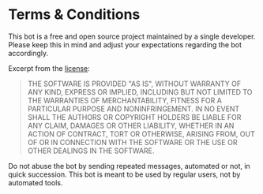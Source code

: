 # Terms & Conditions

This bot is a free and open source project maintained by a single developer. Please keep this in mind and adjust your
expectations regarding the bot accordingly.

Excerpt from the [license](./LICENSE):

> THE SOFTWARE IS PROVIDED "AS IS", WITHOUT WARRANTY OF ANY KIND, EXPRESS OR
> IMPLIED, INCLUDING BUT NOT LIMITED TO THE WARRANTIES OF MERCHANTABILITY,
> FITNESS FOR A PARTICULAR PURPOSE AND NONINFRINGEMENT. IN NO EVENT SHALL THE
> AUTHORS OR COPYRIGHT HOLDERS BE LIABLE FOR ANY CLAIM, DAMAGES OR OTHER
> LIABILITY, WHETHER IN AN ACTION OF CONTRACT, TORT OR OTHERWISE, ARISING FROM,
> OUT OF OR IN CONNECTION WITH THE SOFTWARE OR THE USE OR OTHER DEALINGS IN THE
> SOFTWARE.

Do not abuse the bot by sending repeated messages, automated or not, in quick succession. This bot is meant to be used
by regular users, not by automated tools.
